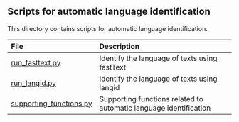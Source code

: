 ## Scripts for automatic language identification

This directory contains scripts for automatic language identification.

| File | Description |
| :-------- | :---------- |
| [run_fasttext.py](run_fasttext.py) | Identify the language of texts using fastText |
| [run_langid.py](run_langid.py) | Identify the language of texts using langid |
| [supporting_functions.py](supporting_functions.py) | Supporting functions related to automatic language identification |
